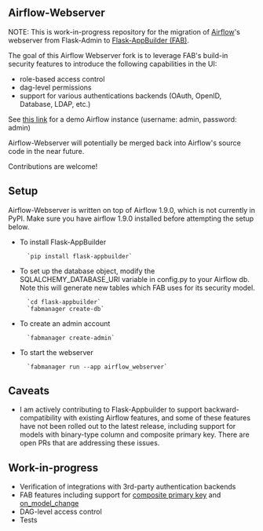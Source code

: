 Airflow-Webserver
--------------------------------------------------------------

NOTE: This is work-in-progress repository for the migration of [Airflow](https://github.com/apache/incubator-airflow)'s webserver from Flask-Admin to [Flask-AppBuilder (FAB)](https://github.com/dpgaspar/Flask-AppBuilder).

The goal of this Airflow Webserver fork is to leverage FAB's build-in security features to introduce the following capabilities in the UI:
- role-based access control
- dag-level permissions
- support for various authentications backends (OAuth, OpenID, Database, LDAP, etc.)

See [this link](http://104.209.38.171:8080) for a demo Airflow instance (username: admin, password: admin)

Airflow-Webserver will potentially be merged back into Airflow's source code in the near future.

Contributions are welcome!

Setup
--------------------------------------------------------------

Airflow-Webserver is written on top of Airflow 1.9.0, which is not currently in PyPI. Make sure you have airflow 1.9.0 installed before attempting the setup below.

- To install Flask-AppBuilder

        `pip install flask-appbuilder`

- To set up the database object, modify the SQLALCHEMY_DATABASE_URI variable in config.py to your Airflow db.
  Note this will generate new tables which FAB uses for its security model.
  
        `cd flask-appbuilder`
        `fabmanager create-db`

- To create an admin account

        `fabmanager create-admin`

- To start the webserver

        `fabmanager run --app airflow_webserver`

Caveats
--------------------------------------------------------------

- I am actively contributing to Flask-Appbuilder to support backward-compatibility with existing Airflow features, and some of these features have not been rolled out to the latest release, including support for models with binary-type column and composite primary key. There are open PRs that are addressing these issues.

Work-in-progress
--------------------------------------------------------------

- Verification of integrations with 3rd-party authentication backends
- FAB features including support for [composite primary key](https://github.com/dpgaspar/Flask-AppBuilder/pull/639) and [on_model_change](https://github.com/dpgaspar/Flask-AppBuilder/pull/661)
- DAG-level access control
- Tests
